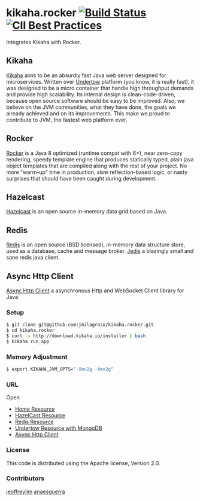 # kikaha.rocker [![Build Status](https://travis-ci.org/jmilagroso/kikaha.rocker.svg?branch=master)](https://travis-ci.org/jmilagroso/kikaha.rocker) [![CII Best Practices](https://bestpractices.coreinfrastructure.org/projects/970/badge)](https://bestpractices.coreinfrastructure.org/projects/970) 
Integrates Kikaha with Rocker. 

## Kikaha
[Kikaha](http://get.kikaha.io/v1.6/docs/what-is-kikaha) aims to be an absurdly fast Java web server designed for microservices. Written over [Undertow](http://undertow.io/) platform (you know, it is really fast), it was designed to be a micro container that handle high throughput demands and provide high scalability. Its internal design is clean-code-driven, because open source software should be easy to be improved. Also, we believe on the JVM communities, what they have done, the goals we already achieved and on its improvements. This make we proud to contribute to JVM, the fastest web platform ever.

## Rocker
[Rocker](https://github.com/fizzed/rocker) is a Java 8 optimized (runtime compat with 6+), near zero-copy rendering, speedy template engine that produces statically typed, plain java object templates that are compiled along with the rest of your project. No more "warm-up" time in production, slow reflection-based logic, or nasty surprises that should have been caught during development.

## Hazelcast
[Hazelcast](https://hazelcast.org/getting-started-with-hazelcast/) is an open source in-memory data grid based on Java.

## Redis
[Redis](https://redis.io/) is an open source (BSD licensed), in-memory data structure store, used as a database, cache and message broker.
[Jedis](https://github.com/xetorthio/jedis) a blazingly small and sane redis java client.


## Async Http Client
[Async Http Client](https://github.com/AsyncHttpClient/async-http-client) a asynchronous Http and WebSocket Client library for Java.

### Setup
```sh
$ git clone git@github.com:jmilagroso/kikaha.rocker.git
$ cd kikaha.rocker
$ curl -s http://download.kikaha.io/installer | bash
$ kikaha run_app
```

### Memory Adjustment
```sh
$ export KIKAHA_JVM_OPTS="-Xms2g -Xmx2g"
```
### URL
Open 
- [Home Resource](http://localhost:9000)
- [HazelCast Resource](http://localhost:9000/hazelcast/)
- [Redis Resource](http://localhost:9000/redis/)
- [Undertow Resource with MongoDB](http://localhost:9000/undertow/)
- [Async Http Client](http://localhost:9000/async)

### License
This code is distributed using the Apache license, Version 2.0.

### Contributors
[jeoffreylim](https://github.com/jeoffreylim) 
[anaesguerra](https://github.com/anaesguerra)

